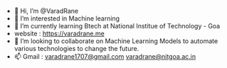 - 👋 Hi, I’m @VaradRane
- 👀 I’m interested in Machine learning 
- 🌱 I’m currently learning Btech at National Institue of Technology - Goa
- website : https://varadrane.me
- 💞️ I’m looking to collaborate on Machine Learning Models to automate various technologies to change the future.
- 📫 Gmail : varadrane1707@gmail.com  varadrane@nitgoa.ac.in  

<!---
varadtechx/varadtechx is a ✨ special ✨ repository because its `README.md` (this file) appears on your GitHub profile.
You can click the Preview link to take a look at your changes.
--->

